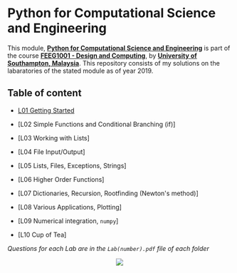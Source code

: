 # Python for Computational Science and Engineering

This module, **[Python for Computational Science and Engineering](http://www.southampton.ac.uk/~feeg1001/)** is part of the course **[FEEG1001 - Design and Computing](https://www.southampton.ac.uk/courses/modules/feeg1001.page)**, by **[University of Southampton, Malaysia](https://www.southampton.ac.uk/my/index.page)**. This repository consists of my solutions on the labaratories of the stated module as of year 2019.

## Table of content
- [L01 Getting Started](./L01)

- [L02 Simple Functions and Conditional Branching (if)]

- [L03 Working with Lists]

- [L04 File Input/Output]

- [L05 Lists, Files, Exceptions, Strings]

- [L06 Higher Order Functions]

- [L07 Dictionaries, Recursion, Rootfinding (Newton's method)]

- [L08 Various Applications, Plotting]

- [L09 Numerical integration, `numpy`]

- [L10 Cup of Tea]

*Questions for each Lab are in the `Lab(number).pdf` file of each folder*

<p align="center">
  <img src="http://www.stephanmiller.com/images/category/python.jpg">
</p>
